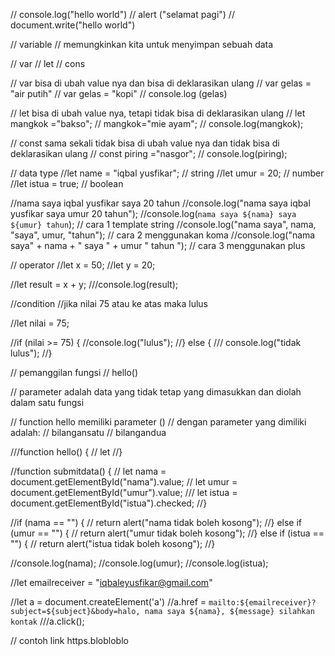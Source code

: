 // console.log("hello world")
// alert ("selamat pagi")
// document.write("hello world")

// variable
// memungkinkan kita untuk menyimpan sebuah data

// var
// let
// cons

// var bisa di ubah value nya dan bisa di deklarasikan  ulang
// var gelas = "air putih"
// var gelas = "kopi"
// console.log (gelas)

// let bisa di ubah value nya, tetapi tidak bisa di deklarasikan ulang
// let mangkok ="bakso";
// mangkok="mie ayam";
// console.log(mangkok);

// const sama sekali tidak bisa di ubah value nya dan tidak bisa di deklarasikan ulang
// const piring ="nasgor";
// console.log(piring);

// data type
//let name = "iqbal yusfikar"; // string
//let umur = 20; // number
//let istua = true; // boolean

//nama saya iqbal yusfikar saya 20 tahun
//console.log("nama saya iqbal yusfikar saya umur 20 tahun");
//console.log(`nama saya ${nama} saya ${umur} tahun`); // cara 1 template string
//console.log("nama saya", nama, "saya", umur, "tahun"); // cara 2 menggunakan koma
//console.log("nama saya" + nama + " saya " + umur " tahun "); // cara 3 menggunakan plus

// operator
//let x = 50;
//let y = 20;

//let result = x + y;
///console.log(result);

//condition
//jika nilai 75 atau ke atas maka lulus

//let nilai = 75;

//if (nilai >= 75) {
    //console.log("lulus");
//} else {
   /// console.log("tidak lulus");
//}

// pemanggilan fungsi
// hello()

// parameter adalah data yang tidak tetap yang dimasukkan dan diolah dalam satu fungsi

// function hello memiliki parameter ()
// dengan parameter yang dimiliki adalah:
// bilangansatu
// bilangandua

///function hello() {
    // let 
//}




//function submitdata() {
   // let nama = document.getElementById("nama").value;
   // let umur = document.getElementById("umur").value;
   /// let istua = document.getElementById("istua").checked;
//}

//if (nama == "") {
   // return alert("nama tidak boleh kosong");
//} else if (umur == "") {
   // return alert("umur tidak boleh kosong");
//} else if (istua  == "") {
  //  return alert("istua tidak boleh kosong");
//}

//console.log(nama);
//console.log(umur);
//console.log(istua);

//let emailreceiver = "iqbaleyusfikar@gmail.com"

//let a = document.createElement('a')
//a.href = `mailto:${emailreceiver}?subject=${subject}&body=halo, nama saya ${nama}, ${message} silahkan kontak`
///a.click();

// contoh link https.blobloblo

